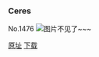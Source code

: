 ### Ceres
No.1476
![图片不见了~~~](https://imgs.xkcd.com/comics/ceres.png)

[原址](https://xkcd.com//1476) [下载](https://imgs.xkcd.com/comics/ceres.png)

